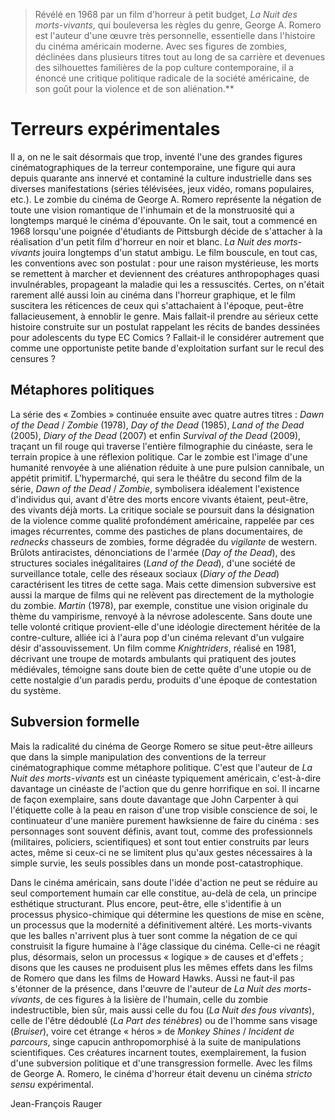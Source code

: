 > Révélé en 1968 par un film d'horreur à petit budget, _La Nuit des morts-vivants_, qui bouleversa les règles du genre, George A. Romero est l'auteur d'une œuvre très personnelle, essentielle dans l'histoire du cinéma américain moderne. Avec ses figures de zombies, déclinées dans plusieurs titres tout au long de sa carrière et devenues des silhouettes familières de la pop culture contemporaine, il a énoncé une critique politique radicale de la société américaine, de son goût pour la violence et de son aliénation.\*\*

# Terreurs expérimentales

Il a, on ne le sait désormais que trop, inventé l'une des grandes figures cinématographiques de la terreur contemporaine, une figure qui aura depuis quarante ans innervé et contaminé la culture industrielle dans ses diverses manifestations (séries télévisées, jeux vidéo, romans populaires, etc.). Le zombie du cinéma de George A. Romero représente la négation de toute une vision romantique de l'inhumain et de la monstruosité qui a longtemps marqué le cinéma d'épouvante. On le sait, tout a commencé en 1968 lorsqu'une poignée d'étudiants de Pittsburgh décide de s'attacher à la réalisation d'un petit film d'horreur en noir et blanc. _La Nuit des morts-vivants_ jouira longtemps d'un statut ambigu. Le film bouscule, en tout cas, les conventions avec son postulat : pour une raison mystérieuse, les morts se remettent à marcher et deviennent des créatures anthropophages quasi invulnérables, propageant la maladie qui les a ressuscités. Certes, on n'était rarement allé aussi loin au cinéma dans l'horreur graphique, et le film suscitera les réticences de ceux qui s'attachaient à l'époque, peut-être fallacieusement, à ennoblir le genre. Mais fallait-il prendre au sérieux cette histoire construite sur un postulat rappelant les récits de bandes dessinées pour adolescents du type EC Comics ? Fallait-il le considérer autrement que comme une opportuniste petite bande d'exploitation surfant sur le recul des censures ?

## Métaphores politiques

La série des « Zombies » continuée ensuite avec quatre autres titres : _Dawn of the Dead_ / _Zombie_ (1978), _Day of the Dead_ (1985), _Land of the Dead_ (2005), _Diary of the Dead_ (2007) et enfin _Survival of the Dead_ (2009), traçant un fil rouge qui traverse l'entière filmographie du cinéaste, sera le terrain propice à une réflexion politique. Car le zombie est l'image d'une humanité renvoyée à une aliénation réduite à une pure pulsion cannibale, un appétit primitif. L'hypermarché, qui sera le théâtre du second film de la série, _Dawn of the Dead_ / _Zombie_, symbolisera idéalement l'existence d'individus qui, avant d'être des morts encore vivants étaient, peut-être, des vivants déjà morts. La critique sociale se poursuit dans la désignation de la violence comme qualité profondément américaine, rappelée par ces images récurrentes, comme des pastiches de plans documentaires, de _rednecks_ chasseurs de zombies, forme dégradée du _vigilante_ de western. Brûlots antiracistes, dénonciations de l'armée (_Day of the Dead_), des structures sociales inégalitaires (_Land of the Dead_), d'une société de surveillance totale, celle des réseaux sociaux (_Diary of the Dead_) caractérisent les titres de cette saga. Mais cette dimension subversive est aussi la marque de films qui ne relèvent pas directement de la mythologie du zombie. _Martin_ (1978), par exemple, constitue une vision originale du thème du vampirisme, renvoyé à la névrose adolescente. Sans doute une telle volonté critique provient-elle d'une idéologie directement héritée de la contre-culture, alliée ici à l'aura pop d'un cinéma relevant d'un vulgaire désir d'assouvissement. Un film comme _Knightriders_, réalisé en 1981, décrivant une troupe de motards ambulants qui pratiquent des joutes médiévales, témoigne sans doute bien de cette quête d'une utopie ou de cette nostalgie d'un paradis perdu, produits d'une époque de contestation du système.

## Subversion formelle

Mais la radicalité du cinéma de George Romero se situe peut-être ailleurs que dans la simple manipulation des conventions de la terreur cinématographique comme métaphore politique. C'est que l'auteur de _La Nuit des morts-vivants_ est un cinéaste typiquement américain, c'est-à-dire davantage un cinéaste de l'action que du genre horrifique en soi. Il incarne de façon exemplaire, sans doute davantage que John Carpenter à qui l'étiquette colle à la peau en raison d'une trop visible conscience de soi, le continuateur d'une manière purement hawksienne de faire du cinéma : ses personnages sont souvent définis, avant tout, comme des professionnels (militaires, policiers, scientifiques) et sont tout entier construits par leurs actes, même si ceux-ci ne se limitent plus qu'aux gestes nécessaires à la simple survie, les seuls possibles dans un monde post-catastrophique.

Dans le cinéma américain, sans doute l'idée d'action ne peut se réduire au seul comportement humain car elle constitue, au-delà de cela, un principe esthétique structurant. Plus encore, peut-être, elle s'identifie à un processus physico-chimique qui détermine les questions de mise en scène, un processus que la modernité a définitivement altéré. Les morts-vivants que les balles n'arrivent plus à tuer sont comme la négation de ce qui construisit la figure humaine à l'âge classique du cinéma. Celle-ci ne réagit plus, désormais, selon un processus « logique » de causes et d'effets ; disons que les causes ne produisent plus les mêmes effets dans les films de Romero que dans les films de Howard Hawks. Aussi ne faut-il pas s'étonner de la présence, dans l'œuvre de l'auteur de _La Nuit des morts-vivants_, de ces figures à la lisière de l'humain, celle du zombie indestructible, bien sûr, mais aussi celle du fou (_La Nuit des fous vivants_), celle de l'être dédoublé (_La Part des ténèbres_) ou de l'homme sans visage (_Bruiser_), voire cet étrange « héros » de _Monkey Shines_ / _Incident de parcours_, singe capucin anthropomorphisé à la suite de manipulations scientifiques. Ces créatures incarnent toutes, exemplairement, la fusion d'une subversion politique et d'une transgression formelle. Avec les films de George A. Romero, le cinéma d'horreur était devenu un cinéma _stricto sensu_ expérimental.

Jean-François Rauger
